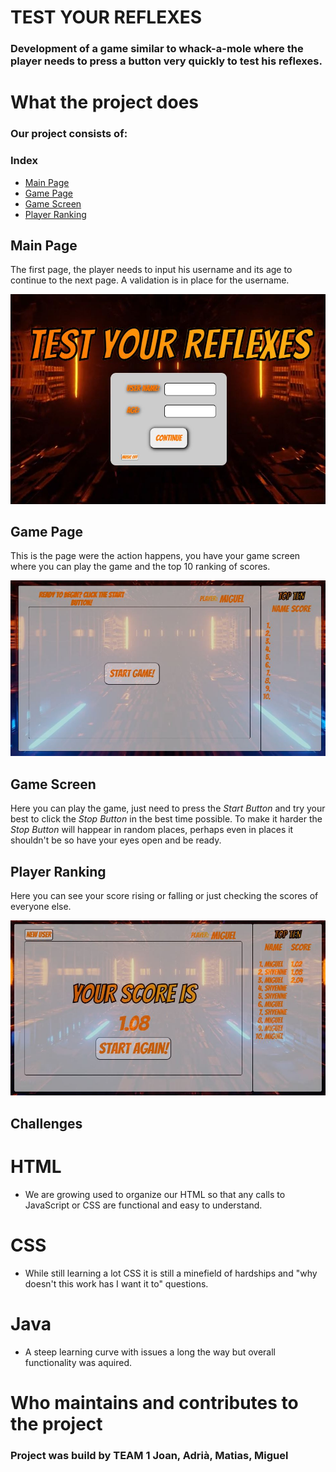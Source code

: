 # TEST YOUR REFLEXES
### Development of a game similar to whack-a-mole where the player needs to press a button very quickly to test his reflexes.

# What the project does
### Our project consists of:
### Index
- [Main Page](#Main-Page)
- [Game Page](#Game-Page)
- [Game Screen](#Game-Screen)
- [Player Ranking](#Player-Ranking)

## Main Page
The first page, the player needs to input his username and its age to continue to the next page.
A validation is in place for the username.

![Main Page](./assets/mainPage.JPG)
## Game Page
This is the page were the action happens, you have your game screen where you can play the game and the top 10 ranking of scores.

![Game Page](./assets/GamePage.JPG)
## Game Screen
Here you can play the game, just need to press the *Start Button* and try your best to click the *Stop Button* in the best time possible.
To make it harder the *Stop Button* will happear in random places, perhaps even in places it shouldn't be so have your eyes open and be ready.
## Player Ranking
Here you can see your score rising or falling or just checking the scores of everyone else.

![Game Score](./assets/FinalScore.JPG)

## Challenges
# HTML
- We are growing used to organize our HTML so that any calls to JavaScript or CSS are functional and easy to understand.
# CSS
- While still learning a lot CSS it is still a minefield of hardships and "why doesn't this work has I want it to" questions.
# Java
- A steep learning curve with issues a long the way but overall functionality was aquired.
# Who maintains and contributes to the project
### Project was build by TEAM 1 **Joan**, **Adrià**, **Matias**, **Miguel**
